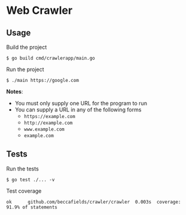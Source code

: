 
# Web Crawler

## Usage

Build the project
```
$ go build cmd/crawlerapp/main.go
```

Run the project
```
$ ./main https://google.com
```

**Notes**: 
- You must only supply one URL for the program to run
- You can supply a URL in any of the following forms
    - `https://example.com`
    - `http://example.com`
    - `www.example.com`
    - `example.com`

## Tests

Run the tests
```
$ go test ./... -v
```

Test coverage
```
ok  	github.com/beccafields/crawler/crawler	0.003s	coverage: 91.9% of statements
```